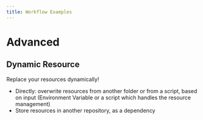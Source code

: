 ```yaml
---
title: Workflow Examples
---
```


# Advanced

## Dynamic Resource

Replace your resources dynamically!

- Directly: overwrite resources from another folder or from a script, based on input (Environment Variable or a script which handles the resource management)
- Store resources in another repository, as a dependency